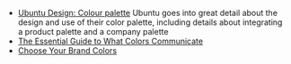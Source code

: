 
 - [Ubuntu Design: Colour palette](http://design.ubuntu.com/brand/colour-palette) Ubuntu goes into great detail about the design and use of their color palette, including details about integrating a product palette and a company palette
 - [The Essential Guide to What Colors Communicate](http://dustn.tv/what-colors-communicate/)
 - [Choose Your Brand Colors](http://dustn.tv/choose-your-brand-colors/)

